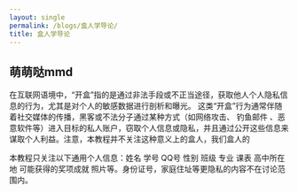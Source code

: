 ```yaml
---
layout: single
permalink: /blogs/盒人学导论/
title: 盒人学导论
---
```


## 萌萌哒mmd

​		在互联网语境中，“开盒”指的是通过非法手段或不正当途径，获取他人个人隐私信息的行为，尤其是对个人的敏感数据进行剖析和曝光。 这类“开盒”行为通常伴随着社交媒体的传播，黑客或不法分子通过某种方式（如网络攻击、 钓鱼邮件 、恶意软件等）进入目标的私人账户，窃取个人信息或隐私，并且通过公开这些信息来谋取个人利益。注意，本教程并不关注这种意义上的盒人，我们盒人的

本教程只关注以下通用个人信息：姓名 学号 QQ号 性别 班级 专业 课表 高中所在地 可能获得的奖项成就 照片等。身份证号，家庭住址等更隐私的内容不在讨论范围内。